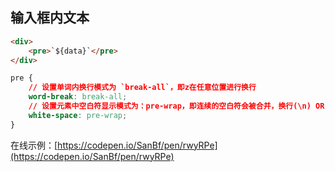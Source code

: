 ## 输入框内文本

```HTML
<div>
    <pre>`${data}`</pre>
</div>
```

```CSS
pre {
    // 设置单词内换行模式为 `break-all`，即z在任意位置进行换行
    word-break: break-all;
    // 设置元素中空白符显示模式为：pre-wrap，即连续的空白符会被合并，换行(\n) OR <br> OR 填充 line 盒子时才会换行
    white-space: pre-wrap;
}
```

在线示例：[https://codepen.io/SanBf/pen/rwyRPe](https://codepen.io/SanBf/pen/rwyRPe)



